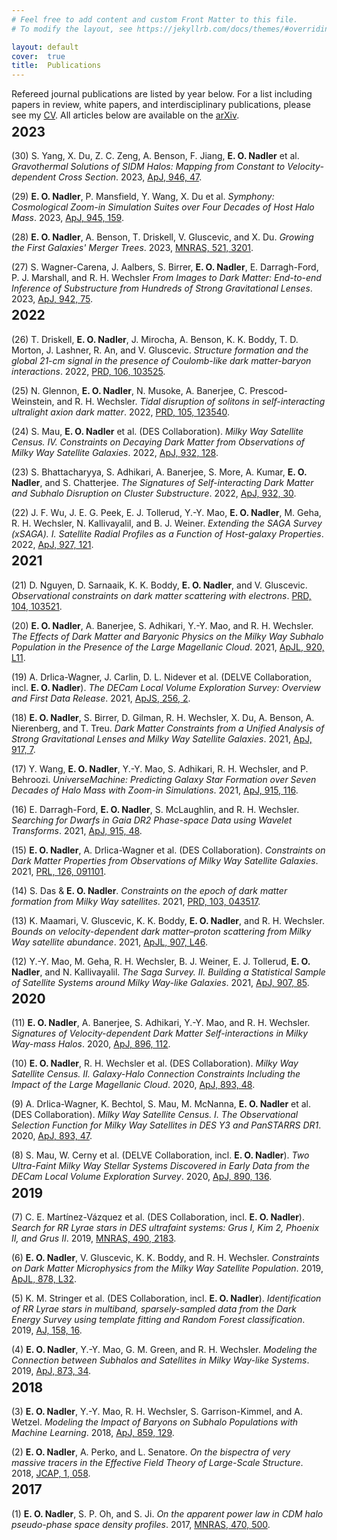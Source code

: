 ```yaml
---
# Feel free to add content and custom Front Matter to this file.
# To modify the layout, see https://jekyllrb.com/docs/themes/#overriding-theme-defaults

layout: default
cover:  true
title:  Publications
---
```


<p style="margin-bottom: -24px">
Refereed journal publications are listed by year below. For a list including papers in review, white papers, and interdisciplinary publications, please see my <a href="./CV.pdf">CV</a>. All articles below are available on the <a href="https://arxiv.org/">arXiv</a>.
</p>

## 2023

(30) S. Yang, X. Du, Z. C. Zeng, A. Benson, F. Jiang, **E. O. Nadler** et al. *Gravothermal Solutions of SIDM Halos: Mapping from Constant to Velocity-dependent Cross Section*. 2023, [ApJ, 946, 47](https://iopscience.iop.org/article/10.3847/1538-4357/acbd49/meta).

(29) **E. O. Nadler**, P. Mansfield, Y. Wang, X. Du et al. *Symphony: Cosmological Zoom-in Simulation Suites over Four Decades of Host Halo Mass*. 2023, [ApJ, 945, 159](https://iopscience.iop.org/article/10.3847/1538-4357/acb68c).

(28) **E. O. Nadler**, A. Benson, T. Driskell, V. Gluscevic, and X. Du. *Growing the First Galaxies' Merger Trees*. 2023, [MNRAS, 521, 3201](https://academic.oup.com/mnras/article-abstract/521/3/3201/7068109).

(27) S. Wagner-Carena, J. Aalbers, S. Birrer, **E. O. Nadler**, E. Darragh-Ford, P. J. Marshall, and R. H. Wechsler *From Images to Dark Matter: End-to-end Inference of Substructure from Hundreds of Strong Gravitational Lenses*. 2023, [ApJ, 942, 75](https://iopscience.iop.org/article/10.3847/1538-4357/aca525).

<p style="margin-bottom: -24px">
</p>

## 2022

(26) T. Driskell, **E. O. Nadler**, J. Mirocha, A. Benson, K. K. Boddy, T. D. Morton, J. Lashner, R. An, and V. Gluscevic. *Structure formation and the global 21-cm signal in the presence of Coulomb-like dark matter-baryon interactions*. 2022, [PRD, 106, 103525](https://journals.aps.org/prd/abstract/10.1103/PhysRevD.106.103525).

(25) N. Glennon, **E. O. Nadler**, N. Musoke, A. Banerjee, C. Prescod-Weinstein, and R. H. Wechsler. *Tidal disruption of solitons in self-interacting ultralight axion dark matter*. 2022, [PRD, 105, 123540](https://journals.aps.org/prd/abstract/10.1103/PhysRevD.105.123540).

(24) S. Mau, **E. O. Nadler** et al. (DES Collaboration). *Milky Way Satellite Census. IV. Constraints on Decaying Dark Matter from Observations of Milky Way Satellite Galaxies*. 2022, [ApJ, 932, 128](https://iopscience.iop.org/article/10.3847/1538-4357/ac6e65).

(23) S. Bhattacharyya, S. Adhikari, A. Banerjee, S. More, A. Kumar, **E. O. Nadler**, and S. Chatterjee. *The Signatures of Self-interacting Dark Matter and Subhalo Disruption on Cluster Substructure*. 2022, [ApJ, 932, 30](https://iopscience.iop.org/article/10.3847/1538-4357/ac68e9).

(22) J. F. Wu, J. E. G. Peek, E. J. Tollerud, Y.-Y. Mao, **E. O. Nadler**, M. Geha, R. H. Wechsler, N. Kallivayalil, and B. J. Weiner. *Extending the SAGA Survey (xSAGA). I. Satellite Radial Profiles as a Function of Host-galaxy Properties*. 2022, [ApJ, 927, 121](https://iopscience.iop.org/article/10.3847/1538-4357/ac4eea).

<p style="margin-bottom: -24px">
</p>

## 2021

(21) D. Nguyen, D. Sarnaaik, K. K. Boddy, **E. O. Nadler**, and V. Gluscevic. *Observational constraints on dark matter scattering with electrons*. [PRD, 104, 103521](https://journals.aps.org/prd/abstract/10.1103/PhysRevD.104.103521).

(20) **E. O. Nadler**, A. Banerjee, S. Adhikari, Y.-Y. Mao, and R. H. Wechsler. *The Effects of Dark Matter and Baryonic Physics on the Milky Way Subhalo Population in the Presence of the Large Magellanic Cloud*. 2021, [ApJL, 920, L11](https://iopscience.iop.org/article/10.3847/2041-8213/ac29c1).

(19) A. Drlica-Wagner, J. Carlin, D. L. Nidever et al. (DELVE Collaboration, incl. **E. O. Nadler**). *The DECam Local Volume Exploration Survey: Overview and First Data Release*. 2021, [ApJS, 256, 2](https://iopscience.iop.org/article/10.3847/1538-4365/ac079d).

(18) **E. O. Nadler**, S. Birrer, D. Gilman, R. H. Wechsler, X. Du, A. Benson, A. Nierenberg, and T. Treu. *Dark Matter Constraints from a Unified Analysis of Strong Gravitational Lenses and Milky Way Satellite Galaxies*. 2021, [ApJ, 917, 7](https://iopscience.iop.org/article/10.3847/1538-4357/abf9a3).

(17) Y. Wang, **E. O. Nadler**, Y.-Y. Mao, S. Adhikari, R. H. Wechsler, and P. Behroozi. *UniverseMachine: Predicting Galaxy Star Formation over Seven Decades of Halo Mass with Zoom-in Simulations*. 2021, [ApJ, 915, 116](https://iopscience.iop.org/article/10.3847/1538-4357/ac024a).

(16) E. Darragh-Ford, **E. O. Nadler**, S. McLaughlin, and R. H. Wechsler. *Searching for Dwarfs in Gaia DR2 Phase-space Data using Wavelet Transforms*. 2021, [ApJ, 915, 48](https://iopscience.iop.org/article/10.3847/1538-4357/ac0053/meta).

(15) **E. O. Nadler**, A. Drlica-Wagner et al. (DES Collaboration). *Constraints on Dark Matter Properties from Observations of Milky Way Satellite Galaxies*. 2021, [PRL, 126, 091101](https://journals.aps.org/prl/abstract/10.1103/PhysRevLett.126.091101).

(14) S. Das & **E. O. Nadler**. *Constraints on the epoch of dark matter formation from Milky Way satellites*. 2021, [PRD, 103, 043517](https://arxiv.org/abs/2010.01137).

(13) K. Maamari, V. Gluscevic, K. K. Boddy, **E. O. Nadler**, and R. H. Wechsler. *Bounds on velocity-dependent dark matter–proton scattering from Milky Way satellite abundance*. 2021, [ApJL, 907, L46](https://iopscience.iop.org/article/10.3847/2041-8213/abd807).

(12) Y.-Y. Mao, M. Geha, R. H. Wechsler, B. J. Weiner, E. J. Tollerud, **E. O. Nadler**, and N. Kallivayalil. *The Saga Survey. II. Building a Statistical Sample of Satellite Systems around Milky Way-like Galaxies*. 2021, [ApJ, 907, 85](https://iopscience.iop.org/article/10.3847/1538-4357/abce58).

<p style="margin-bottom: -24px">
</p>

## 2020

(11) **E. O. Nadler**, A. Banerjee, S. Adhikari, Y.-Y. Mao, and R. H. Wechsler. *Signatures of Velocity-dependent Dark Matter Self-interactions in Milky Way-mass Halos*. 2020, [ApJ, 896, 112](https://iopscience.iop.org/article/10.3847/1538-4357/ab94b0).

(10) **E. O. Nadler**, R. H. Wechsler et al. (DES Collaboration). *Milky Way Satellite Census. II. Galaxy-Halo Connection Constraints Including the Impact of the Large Magellanic Cloud*. 2020, [ApJ, 893, 48](https://iopscience.iop.org/article/10.3847/1538-4357/ab846a).

(9) A. Drlica-Wagner, K. Bechtol, S. Mau, M. McNanna, **E. O. Nadler** et al. (DES Collaboration). *Milky Way Satellite Census. I. The Observational Selection Function for Milky Way Satellites in DES Y3 and PanSTARRS DR1*. 2020, [ApJ, 893, 47](https://iopscience.iop.org/article/10.3847/1538-4357/ab7eb9).

(8) S. Mau, W. Cerny et al. (DELVE Collaboration, incl. **E. O. Nadler**). *Two Ultra-Faint Milky Way Stellar Systems Discovered in Early Data from the DECam Local Volume Exploration Survey*. 2020, [ApJ, 890, 136](https://iopscience.iop.org/article/10.3847/1538-4357/ab6c67).

<p style="margin-bottom: -24px">
</p>

## 2019

(7) C. E. Martínez-Vázquez et al. (DES Collaboration, incl. **E. O. Nadler**). *Search for RR Lyrae stars in DES ultrafaint systems: Grus I, Kim 2, Phoenix II, and Grus II*. 2019, [MNRAS, 490, 2183](https://academic.oup.com/mnras/article/490/2/2183/5573280).

(6) **E. O. Nadler**, V. Gluscevic, K. K. Boddy, and R. H. Wechsler. *Constraints on Dark Matter Microphysics from the Milky Way Satellite Population*. 2019, [ApJL, 878, L32](https://iopscience.iop.org/article/10.3847/2041-8213/ab1eb2).

(5) K. M. Stringer et al. (DES Collaboration, incl. **E. O. Nadler**). *Identification of RR Lyrae stars in multiband, sparsely-sampled data from the Dark Energy Survey using template fitting and Random Forest classification*. 2019, [AJ, 158, 16](https://iopscience.iop.org/article/10.3847/1538-3881/ab1f46).

(4) **E. O. Nadler**, Y.-Y. Mao, G. M. Green, and R. H. Wechsler. *Modeling the Connection between Subhalos and Satellites in Milky Way-like Systems*. 2019, [ApJ, 873, 34](https://iopscience.iop.org/article/10.3847/1538-4357/ab040e/meta).

<p style="margin-bottom: -24px">
</p>

## 2018

(3) **E. O. Nadler**, Y.-Y. Mao, R. H. Wechsler, S. Garrison-Kimmel, and A. Wetzel. *Modeling the Impact of Baryons on Subhalo Populations with Machine Learning*. 2018, [ApJ, 859, 129](https://iopscience.iop.org/article/10.3847/1538-4357/aac266/meta).

(2) **E. O. Nadler**, A. Perko, and L. Senatore. *On the bispectra of very massive tracers in the Effective Field Theory of Large-Scale Structure*. 2018, [JCAP, 1, 058](https://iopscience.iop.org/article/10.1088/1475-7516/2018/02/058/meta).

<p style="margin-bottom: -24px">
</p>

## 2017

(1) **E. O. Nadler**, S. P. Oh, and S. Ji. *On the apparent power law in CDM halo pseudo-phase space density profiles*. 2017, [MNRAS, 470, 500](https://academic.oup.com/mnras/article/470/1/500/3837819).